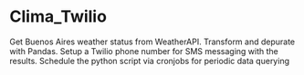 # Clima_Twilio

Get Buenos Aires weather status from WeatherAPI. 
Transform and depurate with Pandas.
Setup a Twilio phone number for SMS messaging with the results.
Schedule the python script via cronjobs for periodic data querying
